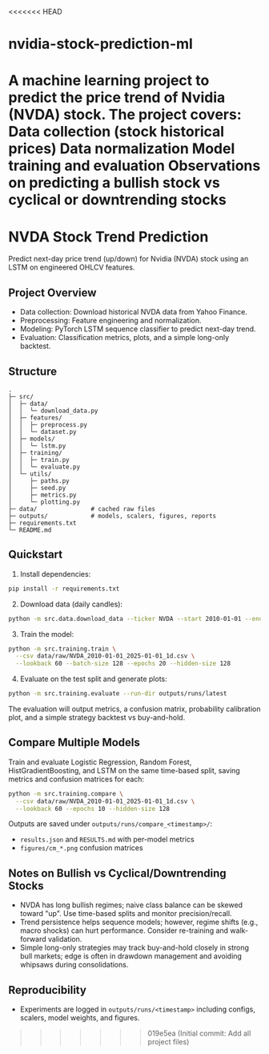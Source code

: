 <<<<<<< HEAD
# nvidia-stock-prediction-ml
A machine learning project to predict the price trend of Nvidia (NVDA) stock. The project covers:  Data collection (stock historical prices)  Data normalization  Model training and evaluation  Observations on predicting a bullish stock vs cyclical or downtrending stocks
=======
# NVDA Stock Trend Prediction

Predict next-day price trend (up/down) for Nvidia (NVDA) stock using an LSTM on engineered OHLCV features.

## Project Overview

- Data collection: Download historical NVDA data from Yahoo Finance.
- Preprocessing: Feature engineering and normalization.
- Modeling: PyTorch LSTM sequence classifier to predict next-day trend.
- Evaluation: Classification metrics, plots, and a simple long-only backtest.

## Structure

```
.
├─ src/
│  ├─ data/
│  │  └─ download_data.py
│  ├─ features/
│  │  ├─ preprocess.py
│  │  └─ dataset.py
│  ├─ models/
│  │  └─ lstm.py
│  ├─ training/
│  │  ├─ train.py
│  │  └─ evaluate.py
│  └─ utils/
│     ├─ paths.py
│     ├─ seed.py
│     ├─ metrics.py
│     └─ plotting.py
├─ data/               # cached raw files
├─ outputs/            # models, scalers, figures, reports
├─ requirements.txt
└─ README.md
```

## Quickstart

1. Install dependencies:

```bash
pip install -r requirements.txt
```

2. Download data (daily candles):

```bash
python -m src.data.download_data --ticker NVDA --start 2010-01-01 --end 2025-01-01 --interval 1d --cache
```

3. Train the model:

```bash
python -m src.training.train \
  --csv data/raw/NVDA_2010-01-01_2025-01-01_1d.csv \
  --lookback 60 --batch-size 128 --epochs 20 --hidden-size 128
```

4. Evaluate on the test split and generate plots:

```bash
python -m src.training.evaluate --run-dir outputs/runs/latest
```

The evaluation will output metrics, a confusion matrix, probability calibration plot, and a simple strategy backtest vs buy-and-hold.

## Compare Multiple Models

Train and evaluate Logistic Regression, Random Forest, HistGradientBoosting, and LSTM on the same time-based split, saving metrics and confusion matrices for each:

```bash
python -m src.training.compare \
  --csv data/raw/NVDA_2010-01-01_2025-01-01_1d.csv \
  --lookback 60 --epochs 10 --hidden-size 128
```

Outputs are saved under `outputs/runs/compare_<timestamp>/`:

- `results.json` and `RESULTS.md` with per-model metrics
- `figures/cm_*.png` confusion matrices

## Notes on Bullish vs Cyclical/Downtrending Stocks

- NVDA has long bullish regimes; naive class balance can be skewed toward "up". Use time-based splits and monitor precision/recall.
- Trend persistence helps sequence models; however, regime shifts (e.g., macro shocks) can hurt performance. Consider re-training and walk-forward validation.
- Simple long-only strategies may track buy-and-hold closely in strong bull markets; edge is often in drawdown management and avoiding whipsaws during consolidations.

## Reproducibility

- Experiments are logged in `outputs/runs/<timestamp>` including configs, scalers, model weights, and figures.
>>>>>>> 019e5ea (Initial commit: Add all project files)
